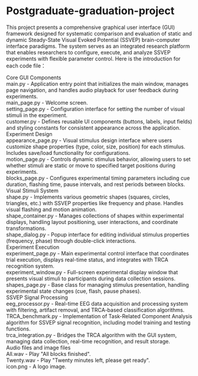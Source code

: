# Postgraduate-graduation-project
This project presents a comprehensive graphical user interface (GUI) framework designed for systematic comparison and evaluation of static and dynamic Steady-State Visual Evoked Potential (SSVEP) brain-computer interface paradigms. The system serves as an integrated research platform that enables researchers to configure, execute, and analyze SSVEP experiments with flexible parameter control. Here is the introduction for each code file：

Core GUI Components  
main.py - Application entry point that initializes the main window, manages page navigation, and handles audio playback for user feedback during experiments.  
main_page.py - Welcome screen.  
setting_page.py - Configuration interface for setting the number of visual stimuli in the experiment.  
customer.py - Defines reusable UI components (buttons, labels, input fields) and styling constants for consistent appearance across the application.  
Experiment Design  
appearance_page.py - Visual stimulus design interface where users customize shape properties (type, color, size, position) for each stimulus. Includes save/load functionality for configurations.  
motion_page.py - Controls dynamic stimulus behavior, allowing users to set whether stimuli are static or move to specified target positions during experiments.  
blocks_page.py - Configures experimental timing parameters including cue duration, flashing time, pause intervals, and rest periods between blocks.  
Visual Stimuli System  
shape.py - Implements various geometric shapes (squares, circles, triangles, etc.) with SSVEP properties like frequency and phase. Handles visual flashing and motion animation.  
shape_container.py - Manages collections of shapes within experimental displays, handling layout positioning, user interactions, and coordinate transformations.  
shape_dialog.py - Popup interface for editing individual stimulus properties (frequency, phase) through double-click interactions.  
Experiment Execution  
experiment_page.py - Main experimental control interface that coordinates trial execution, displays real-time status, and integrates with TRCA recognition system.  
experiment_window.py - Full-screen experimental display window that presents visual stimuli to participants during data collection sessions.  
shapes_page.py - Base class for managing stimulus presentation, handling experimental state changes (cue, flash, pause phases).  
SSVEP Signal Processing  
eeg_processor.py - Real-time EEG data acquisition and processing system with filtering, artifact removal, and TRCA-based classification algorithms.  
TRCA_benchmark.py - Implementation of Task-Related Component Analysis algorithm for SSVEP signal recognition, including model training and testing functions.  
trca_integration.py - Bridges the TRCA algorithm with the GUI system, managing data collection, real-time recognition, and result storage.  
Audio files and image files  
All.wav - Play "All blocks finished".  
Twenty.wav - Play "Twenty minutes left, please get ready".  
icon.png - A logo image.
